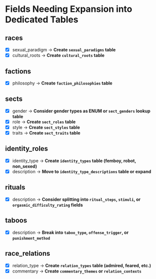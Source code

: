 # Fields Needing Expansion into Dedicated Tables

## races

- [x] sexual_paradigm → **Create `sexual_paradigms` table**
- [x] cultural_roots → **Create `cultural_roots` table**

## factions

- [x] philosophy → **Create `faction_philosophies` table**

## sects

- [x] gender → **Consider gender types as ENUM or `sect_genders` lookup table**
- [x] role → **Create `sect_roles` table**
- [x] style → **Create `sect_styles` table**
- [x] traits → **Create `sect_traits` table**

## identity_roles

- [x] identity_type → **Create `identity_types` table (femboy, robot, non_sexed)**
- [x] description → **Move to `identity_type_descriptions` table or expand**

## rituals

- [x] description → **Consider splitting into `ritual_steps`, `stimuli`, or `orgasmic_difficulty_rating` fields**

## taboos

- [x] description → **Break into `taboo_type`, `offense_trigger`, or `punishment_method`**

## race_relations

- [x] relation_type → **Create `relation_types` table (admired, feared, etc.)**
- [x] commentary → **Create `commentary_themes` or `relation_contexts`**
